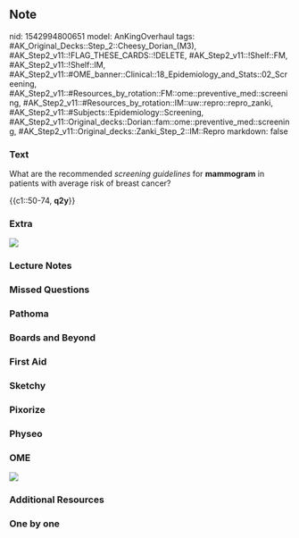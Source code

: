 ## Note
nid: 1542994800651
model: AnKingOverhaul
tags: #AK_Original_Decks::Step_2::Cheesy_Dorian_(M3), #AK_Step2_v11::!FLAG_THESE_CARDS::!DELETE, #AK_Step2_v11::!Shelf::FM, #AK_Step2_v11::!Shelf::IM, #AK_Step2_v11::#OME_banner::Clinical::18_Epidemiology_and_Stats::02_Screening, #AK_Step2_v11::#Resources_by_rotation::FM::ome::preventive_med::screening, #AK_Step2_v11::#Resources_by_rotation::IM::uw::repro::repro_zanki, #AK_Step2_v11::#Subjects::Epidemiology::Screening, #AK_Step2_v11::Original_decks::Dorian::fam::ome::preventive_med::screening, #AK_Step2_v11::Original_decks::Zanki_Step_2::IM::Repro
markdown: false

### Text
What are the recommended <i>screening guidelines</i> for
<b>mammogram</b> in patients with average risk of breast cancer?
<div>
  {{c1::50-74, <b>q2y</b>}}
</div>

### Extra
<img src="Screenshot%202017-09-19_20-03-42.png">

### Lecture Notes


### Missed Questions


### Pathoma


### Boards and Beyond


### First Aid


### Sketchy


### Pixorize


### Physeo


### OME
<div class="ome-widget">
  <a href=
  "https://onlinemeded.org/spa/epidemiology-and-stats/screening/acquire?ref=anki">
  <img src="_OME_AnkiFlashcards_Lesson_6.png"></a>
</div>

### Additional Resources


### One by one

